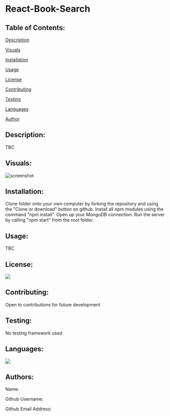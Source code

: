 # React-Book-Search

## Table of Contents:

[Description](#description)

[Visuals](#visuals)

[Installation](#installation)

[Usage](#usage)

[License](#license)

[Contributing](#contributing)

[Testing](#testing)

[Languages](#languages)

[Author](#author)

## Description:
TBC

## Visuals:
![screenshot](TBC)

## Installation:
Clone folder onto your own computer by forking the repository and using the "Clone or download" button on github. Install all npm modules using the command "npm install". Open up your MongoDB connection. Run the server by calling "npm start" from the root folder.

## Usage:
TBC

## License:
<img src="https://img.shields.io/github/license/phillidp1989/React-Book-Search?logoColor=%23C2CAE8">

## Contributing:
Open to contributions for future development

## Testing:
No testing framework used

## Languages:
<img src="https://img.shields.io/github/languages/top/phillidp1989/React-Book-Search">

## Authors:
Name: 

Github Username: 

Github Email Address: 
